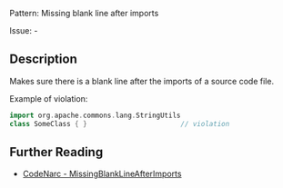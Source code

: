 Pattern: Missing blank line after imports

Issue: -

## Description

Makes sure there is a blank line after the imports of a source code file.

Example of violation:

``` groovy
import org.apache.commons.lang.StringUtils
class SomeClass { }                       // violation
```

## Further Reading

* [CodeNarc - MissingBlankLineAfterImports](https://codenarc.github.io/CodeNarc/codenarc-rules-formatting.html#missingblanklineafterimports-rule)